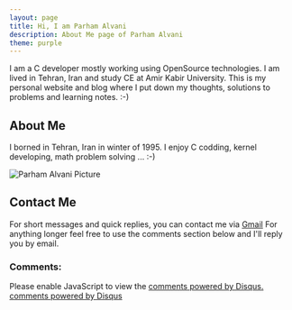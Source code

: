 ```yaml
---
layout: page
title: Hi, I am Parham Alvani
description: About Me page of Parham Alvani
theme: purple
---
```


I am a C developer mostly working using OpenSource technologies. I am lived in Tehran, Iran and study CE at Amir Kabir University.
This is my personal website and blog where I put down my thoughts, solutions to problems and learning notes. :-)

## About Me
I borned in Tehran, Iran in winter of 1995. I enjoy C codding, kernel developing, math problem solving ... :-)  

<!-- <img src="/assets/images/Parham_Alvani.jpg" width="178px" height="178px" alt="Parham Alvani Picture" title="Parham Alvani Picture"> -->
![Parham Alvani Picture]({{site.url}}/assets/images/Parham_Alvani.jpg)

## Contact Me

For short messages and quick replies, you can contact me via [Gmail](mailto://parham.alvani@gmail.com)
For anything longer feel free to use the comments section below and I'll reply you by email.

### Comments:

<div id="disqus_thread"></div>
<script type="text/javascript">
  /* * * CONFIGURATION VARIABLES: EDIT BEFORE PASTING INTO YOUR WEBPAGE * * */
  var disqus_shortname = '{{site.disqushandler}}';

  /* * * DON'T EDIT BELOW THIS LINE * * */
  (function() {
      var dsq = document.createElement('script'); dsq.type = 'text/javascript'; dsq.async = true;
      dsq.src = '//' + disqus_shortname + '.disqus.com/embed.js';
      (document.getElementsByTagName('head')[0] || document.getElementsByTagName('body')[0]).appendChild(dsq);
  })();
</script>
<noscript>Please enable JavaScript to view the <a href="http://disqus.com/?ref_noscript">comments powered by Disqus.</a></noscript>
<a href="http://disqus.com" class="dsq-brlink">comments powered by <span class="logo-disqus">Disqus</span></a>

